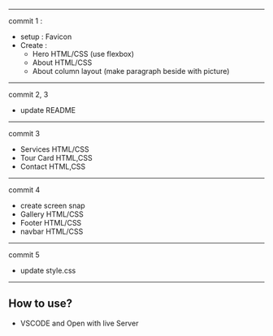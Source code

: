 --------------------------------------------------------------
commit 1 :
- setup : Favicon 
- Create : 
    - Hero HTML/CSS (use flexbox)
    - About HTML/CSS
    - About column layout (make paragraph beside with picture)
--------------------------------------------------------------
commit 2, 3
- update README
--------------------------------------------------------------
commit 3
- Services HTML/CSS
- Tour Card HTML,CSS
- Contact HTML,CSS
---------------------------------------------------------------
commit 4
- create screen snap
- Gallery HTML/CSS
- Footer HTML/CSS
- navbar HTML/CSS
----------------------------------------------------------------
commit 5
- update style.css
----------------------------------------------------------------
How to use?
--------
- VSCODE and Open with live Server